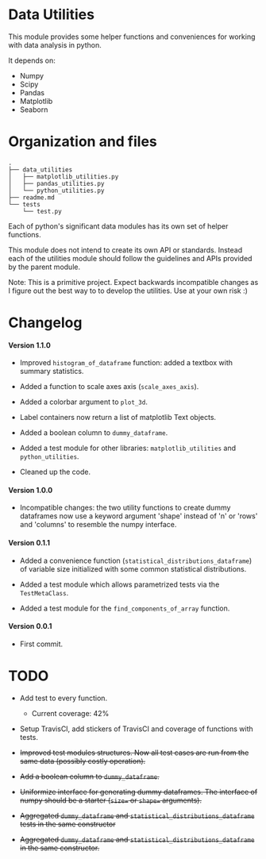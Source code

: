 # Data Utilities

This module provides some helper functions and conveniences for working with
data analysis in python.

It depends on:

- Numpy
- Scipy
- Pandas
- Matplotlib
- Seaborn

# Organization and files

    .
    ├── data_utilities
    │   ├── matplotlib_utilities.py
    │   ├── pandas_utilities.py
    │   └── python_utilities.py
    ├── readme.md
    └── tests
        └── test.py

Each of python's significant data modules has its own set of helper functions.

This module does not intend to create its own API or standards. Instead each of
the utilities module should follow the guidelines and APIs provided by the
parent module.

Note: This is a primitive project. Expect backwards incompatible changes as I
figure out the best way to to develop the utilities. Use at your own risk :)

# Changelog

#### Version 1.1.0

- Improved `histogram_of_dataframe` function: added a textbox with summary
  statistics.

- Added a function to scale axes axis (`scale_axes_axis`).

- Added a colorbar argument to `plot_3d`.

- Label containers now return a list of matplotlib Text objects.

- Added a boolean column to `dummy_dataframe`.

- Added a test module for other libraries: `matplotlib_utilities` and
  `python_utilities`.

- Cleaned up the code.

#### Version 1.0.0

- Incompatible changes: the two utility functions to create dummy dataframes
  now use a keyword argument 'shape' instead of 'n' or 'rows' and 'columns' to
  resemble the numpy interface.

#### Version 0.1.1

- Added a convenience function (`statistical_distributions_dataframe`) of
  variable size initialized with some common statistical distributions.

- Added a test module which allows parametrized tests via the `TestMetaClass`.

- Added a test module for the `find_components_of_array` function.

#### Version 0.0.1

- First commit.

# TODO

- Add test to every function.
    - Current coverage: 42%

- Setup TravisCI, add stickers of TravisCI and coverage of functions with
  tests.

- ~~Improved test modules structures. Now all test cases are run from the same
  data (possibly costly operation).~~

- ~~Add a boolean column to `dummy_dataframe`.~~

- ~~Uniformize interface for generating dummy dataframes. The interface of numpy
  should be a starter (`size=` or `shape=` arguments).~~

- ~~Aggregated `dummy_dataframe` and `statistical_distributions_dataframe` tests
  in the same constructor~~

- ~~Aggregated `dummy_dataframe` and `statistical_distributions_dataframe` in the
  same constructor.~~

